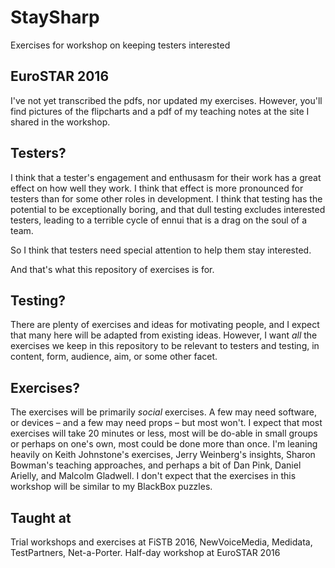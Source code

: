 # StaySharp
Exercises for workshop on keeping testers interested

## EuroSTAR 2016
I've not yet transcribed the pdfs, nor updated my exercises. However, you'll find pictures of the flipcharts and a pdf of my teaching notes at the site I shared in the workshop.

## Testers?
I think that a tester's engagement and enthusasm for their work has a great effect on how well they work. I think that effect is more pronounced for testers than for some other roles in development. I think that testing has the potential to be exceptionally boring, and that dull testing excludes interested testers, leading to a terrible cycle of ennui that is a drag on the soul of a team.

So I think that testers need special attention to help them stay interested.

And that's what this repository of exercises is for.

## Testing?
There are plenty of exercises and ideas for motivating people, and I expect that many here will be adapted from existing ideas. However, I want _all_ the exercises we keep in this repository to be relevant to testers and testing, in content, form, audience, aim, or some other facet.

## Exercises?
The exercises will be primarily *social* exercises. A few may need software, or devices – and a few may need props – but most won't. I expect that most exercises will take 20 minutes or less, most will be do-able in small groups or perhaps on one's own, most could be done more than once. I'm leaning heavily on Keith Johnstone's exercises, Jerry Weinberg's insights, Sharon Bowman's teaching approaches, and perhaps a bit of Dan Pink, Daniel Arielly, and Malcolm Gladwell. I don't expect that the exercises in this workshop will be similar to my BlackBox puzzles.

## Taught at
Trial workshops and exercises at FiSTB 2016, NewVoiceMedia, Medidata, TestPartners, Net-a-Porter.
Half-day workshop at EuroSTAR 2016
